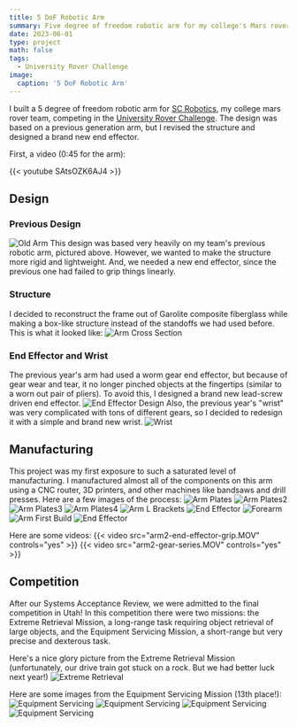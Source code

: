 ```yaml
---
title: 5 DoF Robotic Arm
summary: Five degree of freedom robotic arm for my college's Mars rover team
date: 2023-06-01
type: project
math: false
tags:
  - University Rover Challenge
image:
  caption: '5 DoF Robotic Arm'
---
```


I built a 5 degree of freedom robotic arm for [SC Robotics](https://saddlebackcollegerobotics.com/), my college mars rover team, competing in the [University Rover Challenge](https://urc.marssociety.org/home). The design was based on a previous generation arm, but I revised the structure and designed a brand new end effector.

First, a video (0:45 for the arm):

{{< youtube SAtsOZK6AJ4 >}}

## Design
### Previous Design
![Old Arm](arm2-old-arm.jpg)
This design was based very heavily on my team's previous robotic arm, pictured above. However, we wanted to make the structure more rigid and lightweight. And, we needed a new end effector, since the previous one had failed to grip things linearly.

### Structure
I decided to reconstruct the frame out of Garolite composite fiberglass while making a box-like structure instead of the standoffs we had used before. This is what it looked like:
![Arm Cross Section](arm2-forearm-cross-section.jpg)

### End Effector and Wrist
The previous year's arm had used a worm gear end effector, but because of gear wear and tear, it no longer pinched objects at the fingertips (similar to a worn out pair of pliers). To avoid this, I designed a brand new lead-screw driven end effector. 
![End Effector Design](arm2-end-effector-design.jpg)
Also, the previous year's "wrist" was very complicated with tons of different gears, so I decided to redesign it with a simple and brand new wrist.
![Wrist](arm2-wrist.jpg)

## Manufacturing
This project was my first exposure to such a saturated level of manufacturing. I manufactured almost all of the components on this arm using a CNC router, 3D printers, and other machines like bandsaws and drill presses. Here are a few images of the process:
![Arm Plates](arm2-plates.JPG)
![Arm Plates2](arm2-plates2.jpg)
![Arm Plates3](arm2-plates3.JPG)
![Arm Plates4](arm2-plates4.jpg)
![Arm L Brackets](arm2-l-brackets.jpg)
![End Effector](arm2-end-effector-first.jpg)
![Forearm](arm2-forearm.jpg)
![Arm First Build](arm2-first-build.jpg)
![End Effector](arm2-end-effector.jpg)

Here are some videos:
{{< video src="arm2-end-effector-grip.MOV" controls="yes" >}}
{{< video src="arm2-gear-series.MOV" controls="yes" >}}

## Competition
After our Systems Acceptance Review, we were admitted to the final competition in Utah! In this competition there were two missions: the Extreme Retrieval Mission, a long-range task requiring object retrieval of large objects, and the Equipment Servicing Mission, a short-range but very precise and dexterous task.

Here's a nice glory picture from the Extreme Retrieval Mission (unfortunately, our drive train got stuck on a rock. But we had better luck next year!)
![Extreme Retrieval](arm2-extreme-retrieval.jpg)

Here are some images from the Equipment Servicing Mission (13th place!):
![Equipment Servicing](arm2-equipment-servicing.jpg)
![Equipment Servicing](arm2-equipment-servicing2.jpg)
![Equipment Servicing](arm2-equipment-servicing3.jpg)
![Equipment Servicing](arm2-equipment-servicing4.jpg)